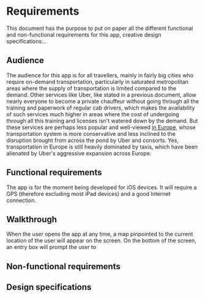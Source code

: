 # Requirements
This document has the purpose to put on paper all the different functional and non-functional requirements for this app, creative design specifications... 

## Audience
The audience for this app is for all travellers, mainly in fairly big cities who require on-demand transportation, particularly in saturated metropolitan areas where the supply of transportation is limited compared to the demand. Other services like Uber, like stated in a previous document, allow nearly everyone to become a private chauffeur without going through all the training and paperwork of regular cab drivers, which makes the availability of such services much higher in areas where the cost of undergoing through all this training and licenses isn't watered down by the demand. 
But these services are perhaps less popular and well-viewed [in Europe](https://techcrunch.com/2016/02/17/uber-uber-alles-not-in-europe/?guccounter=1), whose transportation system is more conservative and less inclined to the disruption brought from across the pond by Uber and consorts. 
Yes, transportation in Europe is still heavily dominated by taxis, which have been alienated by Uber's aggressive expansion across Europe. 

## Functional requirements
The app is for the moment being developed for iOS devices. It will require a GPS (therefore excluding most iPad devices) and a good Internet connection. 

## Walkthrough 
When the user opens the app at any time, a map pinpointed to the current location of the user will appear on the screen. On the bottom of the screen, an entry box will prompt the user to 

## Non-functional requirements

## Design specifications
